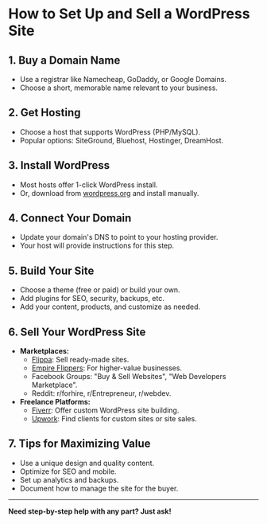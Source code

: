 # How to Set Up and Sell a WordPress Site

## 1. Buy a Domain Name
- Use a registrar like Namecheap, GoDaddy, or Google Domains.
- Choose a short, memorable name relevant to your business.

## 2. Get Hosting
- Choose a host that supports WordPress (PHP/MySQL).
- Popular options: SiteGround, Bluehost, Hostinger, DreamHost.

## 3. Install WordPress
- Most hosts offer 1-click WordPress install.
- Or, download from [wordpress.org](https://wordpress.org/) and install manually.

## 4. Connect Your Domain
- Update your domain's DNS to point to your hosting provider.
- Your host will provide instructions for this step.

## 5. Build Your Site
- Choose a theme (free or paid) or build your own.
- Add plugins for SEO, security, backups, etc.
- Add your content, products, and customize as needed.

## 6. Sell Your WordPress Site
- **Marketplaces:**
  - [Flippa](https://flippa.com/): Sell ready-made sites.
  - [Empire Flippers](https://empireflippers.com/): For higher-value businesses.
  - Facebook Groups: "Buy & Sell Websites", "Web Developers Marketplace".
  - Reddit: r/forhire, r/Entrepreneur, r/webdev.
- **Freelance Platforms:**
  - [Fiverr](https://fiverr.com/): Offer custom WordPress site building.
  - [Upwork](https://upwork.com/): Find clients for custom sites or site sales.

## 7. Tips for Maximizing Value
- Use a unique design and quality content.
- Optimize for SEO and mobile.
- Set up analytics and backups.
- Document how to manage the site for the buyer.

---

**Need step-by-step help with any part? Just ask!** 